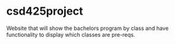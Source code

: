# csd425project
Website that will show the bachelors program by class and have functionality to display which classes are pre-reqs. 
